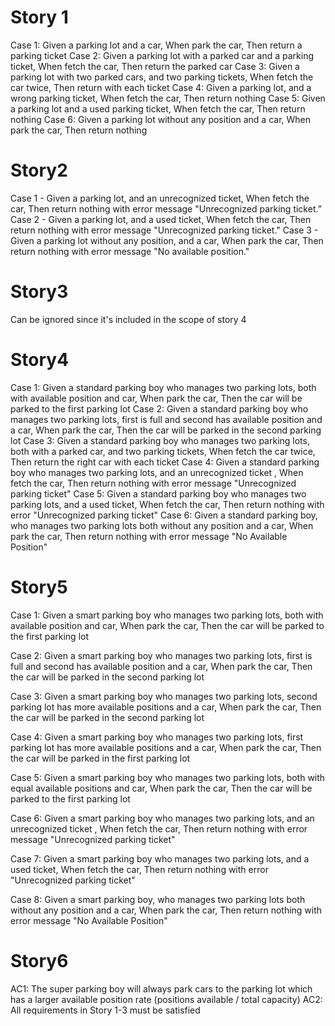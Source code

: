 # Story 1
Case 1: Given a parking lot and a car, When park the car, Then return a parking ticket 
Case 2: Given a parking lot with a parked car and a parking ticket, When fetch the car, Then return the parked car 
Case 3: Given a parking lot with two parked cars, and two parking tickets, When fetch the car twice, Then return with each ticket 
Case 4: Given a parking lot, and a wrong parking ticket, When fetch the car, Then return nothing
Case 5: Given a parking lot and a used parking ticket, When fetch the car, Then return nothing 
Case 6: Given a parking lot without any position and a car, When park the car, Then return nothing 

# Story2
Case 1 - Given a parking lot, and an unrecognized ticket, When fetch the car, Then return nothing with error message "Unrecognized parking ticket.”
Case 2 - Given a parking lot, and a used ticket, When fetch the car, Then return nothing with error message "Unrecognized parking ticket."
Case 3 - Given a parking lot without any position, and a car, When park the car, Then return nothing with error message "No available position."

# Story3
Can be ignored since it's included in the scope of story 4

# Story4
Case 1: Given a standard parking boy who manages two parking lots, both with available position and car, 
    When park the car, Then the car will be parked to the first parking lot
Case 2: Given a standard parking boy who manages two parking lots, first is full and second has available position and a car, 
    When park the car, Then the car will be parked in the second parking lot
Case 3: Given a standard parking boy who manages two parking lots, both with a parked car, and two parking tickets, 
    When fetch the car twice, Then return the right car with each ticket
Case 4: Given a standard parking boy who manages two parking lots, and an unrecognized ticket ,
    When fetch the car, Then return nothing with error message "Unrecognized parking ticket"
Case 5: Given a standard parking boy who manages two parking lots, and a used ticket, 
    When fetch the car, Then return nothing with error "Unrecognized parking ticket"
Case 6: Given a standard parking boy, who manages two parking lots both without any position and a car, 
    When park the car, Then return nothing with error message "No Available Position"

# Story5
Case 1: Given a smart parking boy who manages two parking lots, both with available position and car,
    When park the car, Then the car will be parked to the first parking lot

Case 2: Given a smart parking boy who manages two parking lots, first is full and second has available position and a car,
    When park the car, Then the car will be parked in the second parking lot

Case 3: Given a smart parking boy who manages two parking lots, second parking lot has more available positions and a car,
    When park the car, Then the car will be parked in the second parking lot

Case 4: Given a smart parking boy who manages two parking lots, first parking lot has more available positions and a car,
    When park the car, Then the car will be parked in the first parking lot

Case 5: Given a smart parking boy who manages two parking lots, both with equal available positions and car,
    When park the car, Then the car will be parked to the first parking lot

Case 6: Given a smart parking boy who manages two parking lots, and an unrecognized ticket ,
    When fetch the car, Then return nothing with error message "Unrecognized parking ticket"

Case 7: Given a smart parking boy who manages two parking lots, and a used ticket,
    When fetch the car, Then return nothing with error "Unrecognized parking ticket"

Case 8: Given a smart parking boy, who manages two parking lots both without any position and a car,
    When park the car, Then return nothing with error message "No Available Position"

# Story6
AC1: The super parking boy will always park cars to the parking lot which has a larger available position rate
    (positions available / total capacity)
AC2: All requirements in Story 1-3 must be satisfied